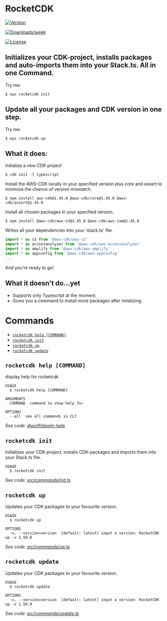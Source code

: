 
# RocketCDK
[![Version](https://img.shields.io/npm/v/rocketcdk.svg)](https://npmjs.org/package/rocketcdk)

[![Downloads/week](https://img.shields.io/npm/dw/rocketcdk.svg)](https://npmjs.org/package/rocketcdk)

[![License](https://img.shields.io/npm/l/rocketcdk.svg)](https://github.com/EdwinRad/rocketcdk/blob/master/package.json)


## Initializes your CDK-project, installs packages and auto-imports them into your Stack.ts.  All in one Command.
Try me:
```sh-session
$ npx rocketcdk init
```
## Update all your packages and CDK version in one step.
Try me:
```sh-session
$ npx rocketcdk up
```

## What it does:
Initialize a new CDK project
```sh-session
$ cdk init -l typescript
```
Install the AWS-CDK locally in your specified version plus core and assert to minimize the chance of version mismatch.
```sh-session
$ npm install aws-cdk@1.45.0 @aws-cdk/core@1.45.0 @aws-cdk/assert@1.45.0
```
Install all chosen packages in your specified version.
```sh-session
$ npm install @aws-cdk/aws-s3@1.45.0 @aws-cdk/aws-iam@1.45.0
```
Writes all your dependencies into your 'stack.ts' file.

```typescript
import * as s3 from '@aws-cdk/aws-s3'
import * as accessanalyzer from '@aws-cdk/aws-accessanalyzer'
import * as amplify from '@aws-cdk/aws-amplify'
import * as appconfig from '@aws-cdk/aws-appconfig'
...
```
And you're ready to go!

## What it doesn't do...yet

 - Supports only Typescript at the moment.
 - Gives you a command to install more packages after initalizing.

# Commands

<!-- commands -->
* [`rocketcdk help [COMMAND]`](#rocketcdk-help-command)
* [`rocketcdk init`](#rocketcdk-init)
* [`rocketcdk up`](#rocketcdk-up)
* [`rocketcdk update`](#rocketcdk-update)

## `rocketcdk help [COMMAND]`

display help for rocketcdk

```
USAGE
  $ rocketcdk help [COMMAND]

ARGUMENTS
  COMMAND  command to show help for

OPTIONS
  --all  see all commands in CLI
```

_See code: [@oclif/plugin-help](https://github.com/oclif/plugin-help/blob/v3.1.0/src/commands/help.ts)_

## `rocketcdk init`

Initializes your CDK-project, installs CDK-packages and imports them into your Stack.ts file.

```
USAGE
  $ rocketcdk init
```

_See code: [src/commands/init.ts](https://github.com/EdwinRad/rocketcdk/blob/v0.1.2/src/commands/init.ts)_

## `rocketcdk up`

Updates your CDK packages to your favourite version.

```
USAGE
  $ rocketcdk up

OPTIONS
  -v, --version=version  [default: latest] input a version: RocketCDK up -v 1.50.0
```

_See code: [src/commands/up.ts](https://github.com/EdwinRad/rocketcdk/blob/v0.1.2/src/commands/up.ts)_

## `rocketcdk update`

Updates your CDK packages to your favourite version.

```
USAGE
  $ rocketcdk update

OPTIONS
  -v, --version=version  [default: latest] input a version: RocketCDK up -v 1.50.0
```

_See code: [src/commands/update.ts](https://github.com/EdwinRad/rocketcdk/blob/v0.1.2/src/commands/update.ts)_
<!-- commandsstop -->
